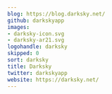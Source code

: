 ```yaml
---
blog: https://blog.darksky.net/
github: darkskyapp
images:
- darksky-icon.svg
- darksky-ar21.svg
logohandle: darksky
skipped: 0
sort: darksky
title: Darksky
twitter: darkskyapp
website: https://darksky.net/
---
```

